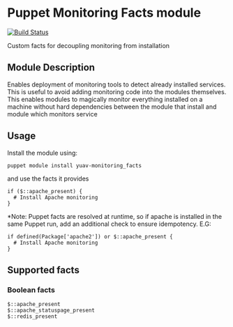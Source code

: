 Puppet Monitoring Facts module
==============================

[![Build Status](https://travis-ci.org/Yuav/puppet-monitoring_facts.svg)](https://travis-ci.org/yuav/puppet-monitoring_facts)

Custom facts for decoupling monitoring from installation

## Module Description

Enables deployment of monitoring tools to detect already installed services. This is useful
to avoid adding monitoring code into the modules themselves. This enables modules to magically
monitor everything installed on a machine without hard dependencies between the module that install
and module which monitors service

## Usage

Install the module using:

    puppet module install yuav-monitoring_facts

and use the facts it provides

    if ($::apache_present) {
      # Install Apache monitoring
    }

*Note: Puppet facts are resolved at runtime, so if apache is installed in the same Puppet run,
add an additional check to ensure idempotency. E.G:

    if defined(Package['apache2']) or $::apache_present {
      # Install Apache monitoring
    }

## Supported facts

### Boolean facts

    $::apache_present
    $::apache_statuspage_present
    $::redis_present
